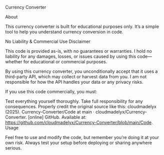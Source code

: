 Currency Converter

About

This currency converter is built for educational purposes only. It’s a simple tool to help you understand currency conversion in code.

No Liability & Commercial Use Disclaimer

This code is provided as-is, with no guarantees or warranties. I hold no liability for any damages, losses, or issues caused by using this code—whether for educational or commercial purposes.

By using this currency converter, you unconditionally accept that it uses a third-party API, which may collect or harvest data from you. I am not responsible for how the API handles your data or any privacy risks.

If you use this code commercially, you must:

Test everything yourself thoroughly.
Take full responsibility for any consequences.
Properly credit the original source like this:
cloudmadelyx (2025). Currency-Converter/Code at main · cloudmadelyx/Currency-Converter. [online] GitHub. Available at: https://github.com/cloudmadelyx/Currency-Converter/blob/main/Code.
Usage

Feel free to use and modify the code, but remember you’re doing it at your own risk. Always test your setup before deploying or sharing anywhere serious.
